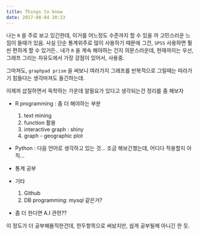 ```yaml
---
title: Things to know
date: 2017-08-04 20:23
---
```



나는 `R` 을 주로 보고 있긴한데, 이거를 어느정도 수준까지 할 수 있을 까 고민스러운 느낌이 
들때가 있음. 사실 단순 통계위주로 많이 사용하기 때문에 그건, `SPSS` 사용하면 훨씬 편하게 할 수 있거든.. 내가 `R` 을 계속 해야하는 건지 의문스러운데, 현재까지는 우선, 그래프 그리는 자유도에서 가장 강점이 있어서, 사용중. 

그마져도, `graphpad prism` 을 써보니 여러가지 그래프를 반복적으로 그릴때는 따라가기 힘들다는 생각마져도 들긴하는데.


이제꺼 삽질하면서 독학하는 가운데 알필요가 있다고 생각되는건 정리를 좀 해보자

* R programming : 좀 더 해야하는 부분
	1. text mining
	2. function 활용
	3. interactive graph : shiny
	4. graph - geographic plot

* Python : 다음 언어로 생각하고 있는 것... 조금 해보긴했는데, 어디다 적용할지 아직...
* 통계 공부
* 기타
	1. Github
	2. DB programming: mysql 같은거?
* 좀 더 한다면 A.I 관련??


이 정도가 더 공부해봄직한건데, 한두항목으로 써놨지만, 쉽게 공부될께 아니긴 한 듯. 


